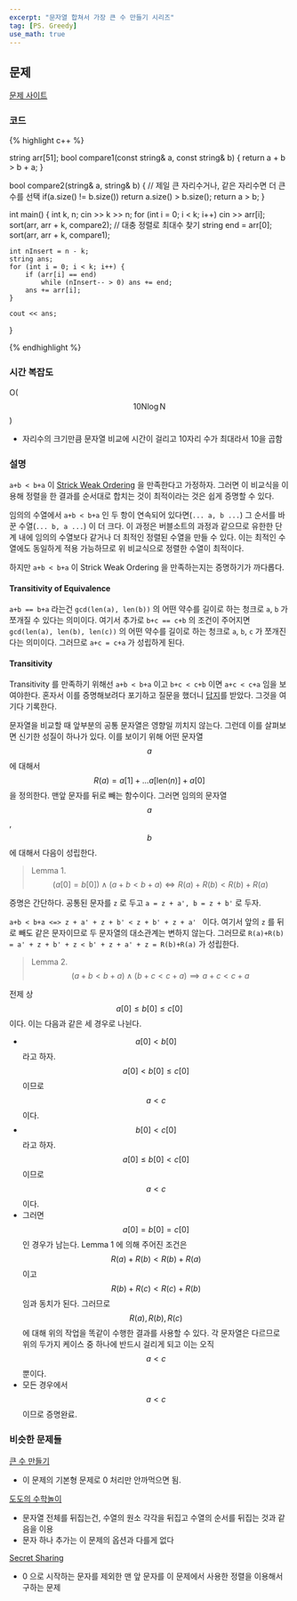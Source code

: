 ```yaml
---
excerpt: "문자열 합쳐서 가장 큰 수 만들기 시리즈"
tag: [PS. Greedy]
use_math: true
---
```


## 문제

[문제 사이트](https://www.acmicpc.net/problem/1422)

### 코드

{% highlight c++ %}


string arr[51];
bool compare1(const string& a, const string& b) { return a + b > b + a; }

bool compare2(string& a, string& b)
{
	// 제일 큰 자리수거나, 같은 자리수면 더 큰 수를 선택
	if(a.size() != b.size()) 
		return a.size() > b.size();
	return a > b;
}

int main()
{
	int k, n;
	cin >> k >> n;
	for (int i = 0; i < k; i++) cin >> arr[i];
	sort(arr, arr + k, compare2); // 대충 정렬로 최대수 찾기
	string end = arr[0];
	sort(arr, arr + k, compare1);

	int nInsert = n - k;
	string ans;
	for (int i = 0; i < k; i++) {
		if (arr[i] == end)
			while (nInsert-- > 0) ans += end;
		ans += arr[i];
	}

	cout << ans;
}

{% endhighlight %}


### 시간 복잡도

O($$ 10\mathrm{N}\log{\mathrm{N}} $$)
+ 자리수의 크기만큼 문자열 비교에 시간이 걸리고 10자리 수가 최대라서 10을 곱함

### 설명

```a+b < b+a``` 이 [Strick Weak Ordering](https://www.boost.org/sgi/stl/StrictWeakOrdering.html) 을 만족한다고 가정하자. 그러면 이 비교식을 이용해 정렬을 한 결과를 순서대로 합치는 것이 최적이라는 것은 쉽게 증명할 수 있다.　

임의의 수열에서 ```a+b < b+a``` 인 두 항이 연속되어 있다면(``` ... a, b ... ```) 그 순서를 바꾼 수열(```... b, a ...```) 이 더 크다. 이 과정은 버블소트의 과정과 같으므로 유한한 단계 내에 임의의 수열보다 같거나 더 최적인 정렬된 수열을 만들 수 있다. 이는 최적인 수열에도 동일하게 적용 가능하므로 위 비교식으로 정렬한 수열이 최적이다.

하지만 ```a+b < b+a``` 이 Strick Weak Ordering 을 만족하는지는 증명하기가 까다롭다. 


#### Transitivity of Equivalence

```a+b == b+a``` 라는건 ```gcd(len(a), len(b))``` 의 어떤 약수를 길이로 하는 청크로 ```a```, ```b``` 가 쪼개질 수 있다는 의미이다. 여기서 추가로 ```b+c == c+b``` 의 조건이 주어지면 ```gcd(len(a), len(b), len(c))``` 의 어떤 약수를 길이로 하는 청크로 ```a```, ```b```, ```c``` 가 쪼개진다는 의미이다. 그러므로  ```a+c = c+a``` 가 성립하게 된다.

#### Transitivity

Transitivity 를 만족하기 위해선 ```a+b < b+a``` 이고 ```b+c < c+b``` 이면 ```a+c < c+a``` 임을 보여야한다. 혼자서 이를 증명해보려다 포기하고 질문을 했더니 [답지](https://www.acmicpc.net/board/view/96132)를 받았다. 그것을 여기다 기록한다.

문자열을 비교할 때 앞부분의 공통 문자열은 영향일 끼치지 않는다. 그런데 이를 살펴보면 신기한 성질이 하나가 있다. 이를 보이기 위해 어떤 문자열 $$a$$ 에 대해서 $$R(a) = a[1] + ... a[\mathrm{len}(n)] + a[0] $$ 을 정의한다. 맨앞 문자를 뒤로 빼는 함수이다. 그러면 임의의 문자열 $$a$$, $$b$$ 에 대해서 다음이 성립한다.

> Lemma 1.   $$  (a[0] = b[0]) \wedge (a+b < b+a)  \iff R(a)+R(b) < R(b)+R(a) $$

증명은 간단하다. 공통된 문자를 ```z``` 로 두고 ```a = z + a', b = z + b'``` 로 두자. 

```a+b < b+a <=> z + a' + z + b' < z + b' + z + a' ``` 이다. 여기서 앞의 ```z``` 를 뒤로 빼도 같은 문자이므로 두 문자열의 대소관계는 변하지 않는다. 그러므로 ```R(a)+R(b) = a' + z + b' + z < b' + z + a' + z = R(b)+R(a)``` 가 성립한다.

> Lemma 2.  $$  (a+b < b+a) \wedge (b+c < c+a) \implies a+c < c+a $$

전제 상 $$a[0] \leq b[0] \leq c[0]$$ 이다. 이는 다음과 같은 세 경우로 나뉜다.
+ $$a[0] < b[0]$$ 라고 하자. $$a[0] < b[0] \leq c[0]$$ 이므로 $$a<c$$ 이다.
+ $$b[0] < c[0]$$ 라고 하자. $$a[0] \leq b[0] < c[0]$$ 이므로 $$a<c$$ 이다.
+ 그러면 $$a[0] = b[0] = c[0]$$ 인 경우가 남는다. Lemma 1 에 의해 주어진 조건은 $$R(a) + R(b) < R(b) + R(a)$$ 이고 $$R(b) + R(c) < R(c) + R(b)$$ 임과 동치가 된다. 그러므로 $$R(a), R(b), R(c)$$ 에 대해 위의 작업을 똑같이 수행한 결과를 사용할 수 있다. 각 문자열은 다르므로 위의 두가지 케이스 중 하나에 반드시 걸리게 되고 이는 오직 $$a<c$$ 뿐이다. 
+ 모든 경우에서 $$a<c$$ 이므로 증명완료.


### 비슷한 문제들

[큰 수 만들기](https://www.acmicpc.net/problem/16496)
+ 이 문제의 기본형 문제로 0 처리만 안까먹으면 됨.

[도도의 수학놀이](https://www.acmicpc.net/problem/21740)
+ 문자열 전체를 뒤집는건, 수열의 원소 각각을 뒤집고 수열의 순서를 뒤집는 것과 같음을 이용
+ 문자 하나 추가는 이 문제의 옵션과 다를게 없다

[Secret Sharing](https://www.acmicpc.net/problem/2385)
+ 0 으로 시작하는 문자를 제외한 맨 앞 문자를 이 문제에서 사용한 정렬을 이용해서 구하는 문제


